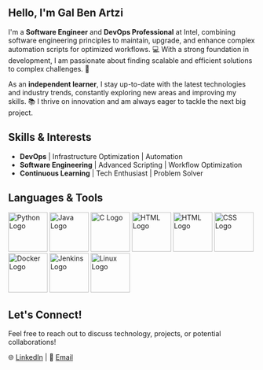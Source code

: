 ## Hello, I'm Gal Ben Artzi

I'm a **Software Engineer** and **DevOps Professional** at Intel, combining software engineering principles to maintain, upgrade, and enhance complex automation scripts for optimized workflows. 💻 With a strong foundation in development, I am passionate about finding scalable and efficient solutions to complex challenges. 🚀

As an **independent learner**, I stay up-to-date with the latest technologies and industry trends, constantly exploring new areas and improving my skills. 📚 I thrive on innovation and am always eager to tackle the next big project.

## Skills & Interests
- **DevOps** | Infrastructure Optimization | Automation
- **Software Engineering** | Advanced Scripting | Workflow Optimization
- **Continuous Learning** | Tech Enthusiast | Problem Solver

## Languages & Tools
<img src="https://github.com/user-attachments/assets/5e9f4646-5210-4b3e-8aeb-1fcc9b41978e" alt="Python Logo" width="80" height="80"/>
<img src="https://github.com/user-attachments/assets/d518e58b-7a63-4ed2-9a4f-51a6b950f449" alt="Java Logo" width="80" height="80"/>
<img src="https://github.com/user-attachments/assets/6aec2ac0-94e0-4925-a7b0-3172bd3011bf" alt="C Logo" width="80" height="80"/>
<img src="https://github.com/user-attachments/assets/4b217ffc-4691-4e2e-8bc5-01f7daa546ee" alt="HTML Logo" width="80" height="80"/>
<img src="https://github.com/user-attachments/assets/29020858-16ce-44eb-810e-6216c79e3216" alt="HTML Logo" width="80" height="80"/>
<img src="https://github.com/user-attachments/assets/7cb98956-ffb5-4a28-bedb-e0b5e976ef16" alt="CSS Logo" width="80" height="80"/>
<img src="https://github.com/user-attachments/assets/9e726be0-f637-4d65-82b2-e22448df59f4" alt="Docker Logo" width="80" height="80"/>
<img src="https://github.com/user-attachments/assets/776d8bf2-f23c-41ab-8ffb-de38ab087b13" alt="Jenkins Logo" width="80" height="80"/>
<img src="https://github.com/user-attachments/assets/d7002cc0-b569-4c6a-a858-7af10ddbd1b0" alt="Linux Logo" width="80" height="80"/>


## Let's Connect!
Feel free to reach out to discuss technology, projects, or potential collaborations! 

🌐 [LinkedIn](https://www.linkedin.com/in/gal-ben-artzi/) | 📧 [Email](mailto:benartzi4@gmail.com)

